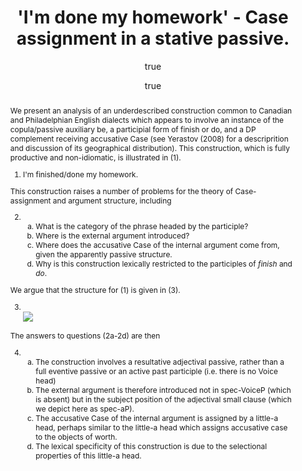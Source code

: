 ---
layout: paper
title: "'I'm done my homework' - Case assignment in a stative passive."
year: 2013
author: [ {name: "Josef Fruehwald", url: "https://jofrhwld.github.io"}, { name: "Neil Myler", url: "https://files.nyu.edu/njm277/public/index.html"}]
abstract: "We present an analysis of an underdescribed construction common to Canadian and Philadelphian English dialects which appears to involve an instance of the copula/passive auxiliary be, a participial form of finish or do, and a DP complement receiving accusative Case (see Yerastov (2008) for a descriprition and discussion of its geographical distribution). This construction, which is fully productive and non-idiomatic, is illustrated in (1).
<ol>
	<li>I'm finished/done my homework.</li>
</ol>
This construction raises a number of problems for the theory of Case-assignment and argument structure, including
<ol start=2>
	<li>
		<ol type='a'>
		<li>What is the category of the phrase headed by the participle?</li>
		<li>Where is the external argument introduced?</li>
		<li>Where does the accusative Case of the internal argument come from, given the apparently passive structure.</li>
		<li>Why is this construction lexically restricted to the participles of <i>finish</i> and <i>do</i>.</li>
		</ol>
	</li>
</ol>
We argue that the structure for (1) is given in (3).
<ol start = 3>
	<li>
		<br><img src = '../assets/done_my_homework_tree.png'></img>
	</li>
</ol>
The answers to questions (2a-2d) are then
<ol start = 4>
	<li>
		<ol type = 'a'>
			<li>The construction involves a resultative adjectival passive, rather than a full eventive passive or an active past participle (i.e. there is no Voice head)</li>
			<li>The external argument is therefore introduced not in spec-VoiceP (which is absent) but in the subject position of the adjectival small clause (which we depict here as spec-aP).</li>
			<li>The accusative Case of the internal argument is assigned by a little-a head, perhaps similar to the little-a head which assigns accusative case to the objects of worth.</li>
			<li>The lexical specificity of this construction is due to the selectional properties of this little-a head.</li>
		</ol>
	</li>
</ol>
"
presented: [{conf: "PLC 37", url: "http://www.ling.upenn.edu/Events/PLC/plc37/"} ]
docs: [{format: "Handout [PDF]", url: "../papers/fruehwald_myler_done_my_homework_plc_handout.pdf" }]
display-category: Talk
categories: [talk]
comments: true
---